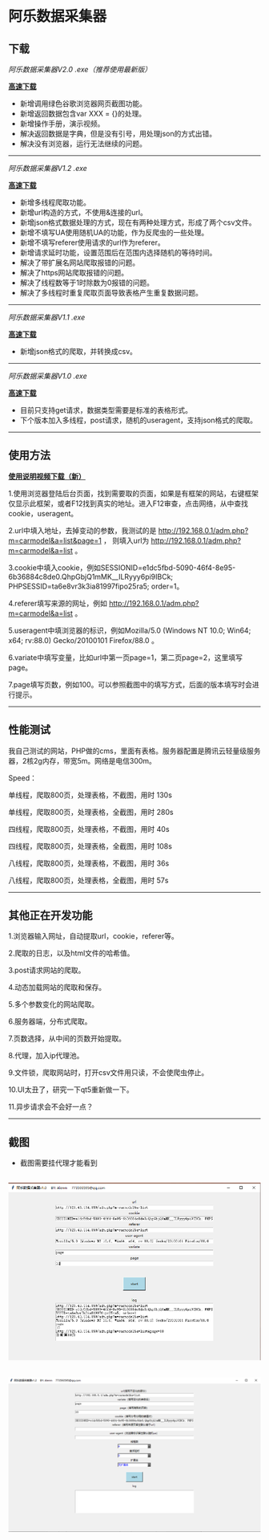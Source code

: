 # 阿乐数据采集器

## 下载

*阿乐数据采集器V2.0 .exe（推荐使用最新版）*

[**高速下载**](https://pan.forensix.cn/f/4179987ab80b49cbb041/?dl=1)

* 新增调用绿色谷歌浏览器网页截图功能。
* 新增返回数据包含var XXX = {}的处理。
* 新增操作手册，演示视频。
* 解决返回数据是字典，但是没有引号，用处理json的方式出错。
* 解决没有浏览器，运行无法继续的问题。


----

*阿乐数据采集器V1.2 .exe*

[**高速下载**](https://pan.forensix.cn/f/fce87a35b60a46e0af98/?dl=1)

* 新增多线程爬取功能。
* 新增url构造的方式，不使用&连接的url。
* 新增json格式数据处理的方式，现在有两种处理方式，形成了两个csv文件。
* 新增不填写UA使用随机UA的功能，作为反爬虫的一些处理。
* 新增不填写referer使用请求的url作为referer。
* 新增请求延时功能，设置范围后在范围内选择随机的等待时间。
* 解决了带扩展名网站爬取报错的问题。
* 解决了https网站爬取报错的问题。
* 解决了线程数等于1时除数为0报错的问题。
* 解决了多线程时重复爬取页面导致表格产生重复数据问题。

----

*阿乐数据采集器V1.1 .exe*

[**高速下载**](https://pan.forensix.cn/f/fce87a35b60a46e0af98/?dl=1)

* 新增json格式的爬取，并转换成csv。

----

*阿乐数据采集器V1.0 .exe*

[**高速下载**](https://pan.forensix.cn/f/bd1d926cd54b4ec0a493/?dl=1)

* 目前只支持get请求，数据类型需要是标准的表格形式。
* 下个版本加入多线程，post请求，随机的useragent，支持json格式的爬取。

----

## 使用方法

[**使用说明视频下载（新）**](https://pan.forensix.cn/f/9a60d0a48b114466a770/?dl=1)

1.使用浏览器登陆后台页面，找到需要取的页面，如果是有框架的网站，右键框架仅显示此框架，或者F12找到真实的地址。进入F12审查，点击网络，从中查找cookie，useragent。

2.url中填入地址，去掉变动的参数，我测试的是 http://192.168.0.1/adm.php?m=carmodel&a=list&page=1 ， 则填入url为 http://192.168.0.1/adm.php?m=carmodel&a=list 。

3.cookie中填入cookie，例如SESSIONID=e1dc5fbd-5090-46f4-8e95-6b36884c8de0.QhpGbjQ1mMK__ILRyyy6pi9IBCk; PHPSESSID=ta6e8vr3k3ia81997fipo25ra5; order=1。

4.referer填写来源的网址，例如 http://192.168.0.1/adm.php?m=carmodel&a=list 。

5.useragent中填浏览器的标识，例如Mozilla/5.0 (Windows NT 10.0; Win64; x64; rv:88.0) Gecko/20100101 Firefox/88.0 。
 
6.variate中填写变量，比如url中第一页page=1，第二页page=2，这里填写page。

7.page填写页数，例如100。可以参照截图中的填写方式，后面的版本填写时会进行提示。

----

## 性能测试

我自己测试的网站，PHP做的cms，里面有表格。服务器配置是腾讯云轻量级服务器，2核2g内存，带宽5m。网络是电信300m。

Speed：

单线程，爬取800页，处理表格，不截图，用时 130s

单线程，爬取800页，处理表格，全截图，用时 280s

四线程，爬取800页，处理表格，不截图，用时 40s

四线程，爬取800页，处理表格，全截图，用时 108s

八线程，爬取800页，处理表格，不截图，用时 36s

八线程，爬取800页，处理表格，全截图，用时 57s

----

## 其他正在开发功能

1.浏览器输入网址，自动提取url，cookie，referer等。

2.爬取的日志，以及html文件的哈希值。

3.post请求网站的爬取。

4.动态加载网站的爬取和保存。

5.多个参数变化的网站爬取。

6.服务器端，分布式爬取。

7.页数选择，从中间的页数开始提取。

8.代理，加入ip代理池。

9.文件锁，爬取网站时，打开csv文件用只读，不会使爬虫停止。

10.UI太丑了，研究一下qt5重新做一下。

11.异步请求会不会好一点？

----

## 截图
* 截图需要挂代理才能看到

![Image text](https://raw.githubusercontent.com/zmzmon/CJ/main/%E8%BD%AF%E4%BB%B6%E6%88%AA%E5%9B%BE/1.png)
---
![Image text](https://raw.githubusercontent.com/zmzmon/CJ/main/%E8%BD%AF%E4%BB%B6%E6%88%AA%E5%9B%BE/2.png)
---
